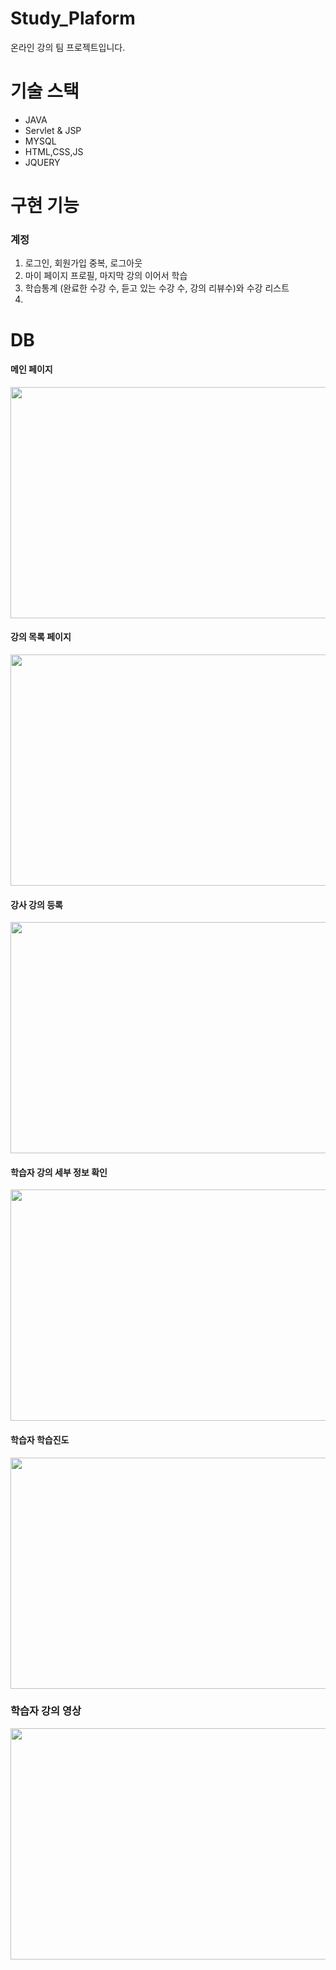 # Study_Plaform
온라인 강의 팀 프로젝트입니다. 

# 기술 스택
* JAVA
* Servlet & JSP
* MYSQL
* HTML,CSS,JS
* JQUERY

# 구현 기능
### 계정
1. 로그인, 회원가입 중복, 로그아웃
2. 마이 페이지 프로필, 마지막 강의 이어서 학습
3. 학습통계 (완료한 수강 수, 듣고 있는 수강 수, 강의 리뷰수)와 수강 리스트
4. 


# DB 



#### 메인 페이지
<img src="https://github.com/minseo0591/Study_Plaform/assets/85215467/7be222b3-4f64-4740-812b-bcc2b65e9d94" width="600" height="370">

#### 강의 목록 페이지
<img src="https://github.com/minseo0591/Study_Plaform/assets/85215467/cdad016d-b717-463e-a556-aa578c0f40bb" width="600" height="370">

#### 강사 강의 등록
<img src="https://github.com/minseo0591/Study_Plaform/assets/85215467/84a6e465-4a48-4a4b-af69-6b1b5ef9dd9a" width="600" height="370">

#### 학습자 강의 세부 정보 확인
<img src="https://github.com/minseo0591/Study_Plaform/assets/85215467/a9541fa2-78a1-4622-beb0-57b33813343d" width="600" height="370">

#### 학습자 학습진도
<img src="https://github.com/minseo0591/Study_Plaform/assets/85215467/66ad5053-b10b-4412-9a9b-da132c1ccac3" width="600" height="370">

### 학습자 강의 영상
<img src="https://github.com/minseo0591/Study_Plaform/assets/85215467/8dd9f113-e842-4e8a-8b9d-9c179ac2ae17" width="600" height="370">
